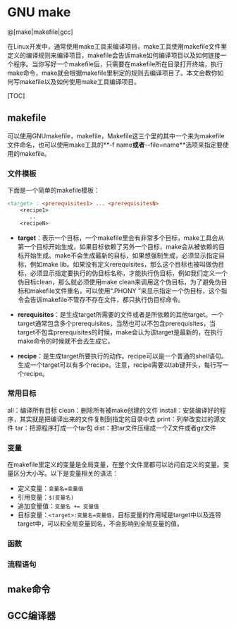 # GNU make

@[make|makefile|gcc]

在Linux开发中，通常使用make工具来编译项目，make工具使用makefile文件里定义的编译规则来编译项目，makefile会告诉make如何编译项目以及如何链接一个程序。当你写好一个makefile后，只需要在makefile所在目录打开终端，执行make命令，make就会根据makefile里制定的规则去编译项目了。本文会教你如何写makefile以及如何使用make工具编译项目。

[TOC]

## makefile
可以使用GNUmakefile，makefile，Makefile这三个里的其中一个来为makefile文件命名，也可以使用make工具的**-f name**或者**--file=name**选项来指定要使用的makefile。

###  文件模板
下面是一个简单的makefile模板：
``` makefile
<target> : <prerequisites1> ... <prerequisitesN>
	<recipe1>
	   ..
	<recipeN>
``` 
- **target**：表示一个目标，一个makefile里会有非常多个目标，make工具会从第一个目标开始生成，如果目标依赖了另外一个目标，make会从被依赖的目标开始生成。make不会生成最新的目标，如果想强制生成，必须显示指定目标，例如make lib。如果没有定义rerequisites，那么这个目标也被叫做伪目标，必须显示指定要执行的伪目标名称，才能执行伪目标，例如我们定义一个伪目标clean，那么就必须使用make clean来调用这个伪目标，为了避免伪目标和makefile文件重名，可以使用“.PHONY <target>”来显示指定一个伪目标，这个指令会告诉makefile不管存不存在文件，都只执行伪目标命令。

- **rerequisites**：是生成target所需要的文件或者是所依赖的其他target。一个target通常包含多个prerequisites，当然也可以不包含prerequisites，当target不包含prerequisites的时候，make会认为该target是最新的，在执行make命令的时候就不会去生成它。

- **recipe**：是生成target所要执行的动作。recipe可以是一个普通的shell语句。生成一个target可以有多个recipe。注意，recipe需要以tab键开头，每行写一个recipe。 

### 常用目标
all：编译所有目标
clean：删除所有被make创建的文件
install：安装编译好的程序，其实就是把编译出来的文件复制到指定的目录中去
print：列举改变过的源文件
tar：把源程序打成一个tar包
dist：把tar文件压缩成一个Z文件或者gz文件

### 变量
在makefile里定义的变量是全局变量，在整个文件里都可以访问自定义的变量。变量区分大小写。以下是变量相关的语法：
- 定义变量：`变量名=变量值`
- 引用变量：`$(变量名)`
- 追加变量值：`变量名 += 变量值`
- 目标变量：`<target>:变量名=变量值`，目标变量的作用域是target中以及连带target中，可以和全局变量同名，不会影响到全局变量的值。

### 函数

### 流程语句


## make命令

## GCC编译器

